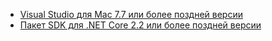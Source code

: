 * [Visual Studio для Mac 7.7 или более поздней версии](https://www.visualstudio.com/downloads/)
* [Пакет SDK для .NET Core 2.2 или более поздней версии](https://www.microsoft.com/net/download/all)